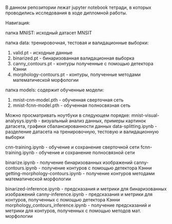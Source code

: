В данном репозитории лежат jupyter notebook тетради,
в которых проводились исследования в ходе дипломной работы.

Навигация:

папка MNIST: исходный датасет MNSIT

папка data: тренировочная, тестовая и валидационные выборки:
1. valid.pt - исходные данные
2. binarized.pt - бинаризованная валидационная выборка
3. canny_contours.pt - контуры полученные с помощью детектора Кэнни
4. morphology-contours.pt - контуры, полученные методами математической морфологии

папка models: содержит обученные модели:
1. mnist-cnn-model.pth - обученная сверточная сеть
2. mnist-fcnn-model.pth - обученная полносвязная сеть

Можно просматривать ноутбуки в следующем порядке:
mnist-visual-analysys.ipynb - визуальный анализ данных, примеры картинок датасета,
                              графики сбалансированности данных
data-splitting.ipynb -  разделение датасета на тренировочную, тестовую и валидационную выборки

cnn-training.ipynb - обучение и сохранение сверточной сети
fcnn-training.ipynb - обучение и сохранение полносвязной сети

binarize.ipynb - получение бинаризованных изображений
canny-contours.ipynb - получение контуров с помощью детектора Кэнни
getting-morphology-contours.ipynb - получение контуров методами математической морфологии

binarized-inference.ipynb - предсказания и метрики для бинаризованных изображений
canny-inference.ipynb - предсказания и метрики для контуров, полученных с помощью
                  детектора Кэнни
morphology_contours_inference.ipynb - получение предсказаний и метрики для контуров, 
                                полученных с помощью методов мат. морфологии



